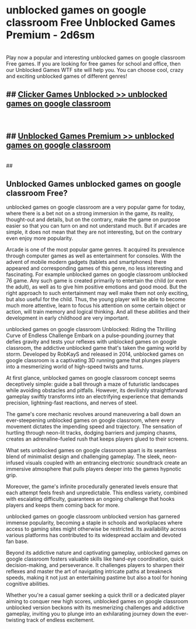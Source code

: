 # unblocked games on google classroom Free Unblocked Games Premium - 2d6sm <br>
<br>
Play now a popular and interesting unblocked games on google classroom Free games. If you are looking for free games for school and office, then our Unblocked Games WTF site will help you. You can choose cool, crazy and exciting unblocked games of different genres!


## ##  [Clicker Games Unblocked >> unblocked games on google classroom](http://freeplayer.one?title=unblocked_games_on_google_classroom&ref=M1)
  <br>

##  ## [Unblocked Games Premium >> unblocked games on google classroom](http://freeplayer.one?title=unblocked_games_on_google_classroom&ref=M1)
  <br>
  ##



## Unblocked Games unblocked games on google classroom Free?

unblocked games on google classroom are a very popular game for today, where there is a bet not on a strong immersion in the game, its reality, thought-out and details, but on the contrary, make the game on purpose easier so that you can turn on and not understand much. But if arcades are simple, it does not mean that they are not interesting, but on the contrary even enjoy more popularity.

Arcade is one of the most popular game genres. It acquired its prevalence through computer games as well as entertainment for consoles. With the advent of mobile modern gadgets (tablets and smartphones) there appeared and corresponding games of this genre, no less interesting and fascinating. For example unblocked games on google classroom unblocked 76 game. Any such game is created primarily to entertain the child (or even the adult), as well as to give him positive emotions and good mood. But the right approach to such entertainment may well make them not only exciting, but also useful for the child. Thus, the young player will be able to become much more attentive, learn to focus his attention on some certain object or action, will train memory and logical thinking. And all these abilities and their development in early childhood are very important.

unblocked games on google classroom Unblocked: Riding the Thrilling Curve of Endless Challenge
Embark on a pulse-pounding journey that defies gravity and tests your reflexes with unblocked games on google classroom, the addictive unblocked game that's taken the gaming world by storm. Developed by RobKayS and released in 2014, unblocked games on google classroom is a captivating 3D running game that plunges players into a mesmerizing world of high-speed twists and turns.

At first glance, unblocked games on google classroom concept seems deceptively simple: guide a ball through a maze of futuristic landscapes while avoiding obstacles and pitfalls. However, its devilishly straightforward gameplay swiftly transforms into an electrifying experience that demands precision, lightning-fast reactions, and nerves of steel.

The game's core mechanic revolves around maneuvering a ball down an ever-steepening unblocked games on google classroom, where every movement dictates the impending speed and trajectory. The sensation of hurtling through neon-lit tracks, dodging barriers and jumping chasms, creates an adrenaline-fueled rush that keeps players glued to their screens.

What sets unblocked games on google classroom apart is its seamless blend of minimalist design and challenging gameplay. The sleek, neon-infused visuals coupled with an entrancing electronic soundtrack create an immersive atmosphere that pulls players deeper into the games hypnotic grip.

Moreover, the game's infinite procedurally generated levels ensure that each attempt feels fresh and unpredictable. This endless variety, combined with escalating difficulty, guarantees an ongoing challenge that hooks players and keeps them coming back for more.

unblocked games on google classroom unblocked version has garnered immense popularity, becoming a staple in schools and workplaces where access to gaming sites might otherwise be restricted. Its availability across various platforms has contributed to its widespread acclaim and devoted fan base.

Beyond its addictive nature and captivating gameplay, unblocked games on google classroom fosters valuable skills like hand-eye coordination, quick decision-making, and perseverance. It challenges players to sharpen their reflexes and master the art of navigating intricate paths at breakneck speeds, making it not just an entertaining pastime but also a tool for honing cognitive abilities.

Whether you're a casual gamer seeking a quick thrill or a dedicated player aiming to conquer new high scores, unblocked games on google classroom unblocked version beckons with its mesmerizing challenges and addictive gameplay, inviting you to plunge into an exhilarating journey down the ever-twisting track of endless excitement.